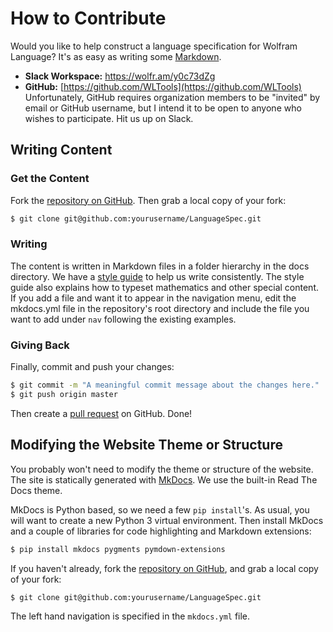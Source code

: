 # How to Contribute

Would you like to help construct a language specification for Wolfram Language? It's as easy as writing some [Markdown](https://github.com/adam-p/markdown-here/wiki/Markdown-Cheatsheet).

* **Slack Workspace:** https://wolfr.am/y0c73dZg
* **GitHub:** [https://github.com/WLTools](https://github.com/WLTools) Unfortunately, GitHub requires organization members to be "invited" by email or GitHub username, but I intend it to be open to anyone who wishes to participate. Hit us up on Slack.


## Writing Content

### Get the Content

Fork the [repository on GitHub](https://github.com/WLTools). Then grab a local copy of your fork:

```bash
$ git clone git@github.com:yourusername/LanguageSpec.git
```

### Writing

The content is written in Markdown files in a folder hierarchy in the docs directory. We have a [style guide](Style-Guide.md) to help us write consistently. The style guide also explains how to typeset mathematics and other special content. If you add a file and want it to appear in the navigation menu, edit the mkdocs.yml file in the repository's root directory and include the file you want to add under `nav` following the existing examples.

### Giving Back

Finally, commit and push your changes:

```bash
$ git commit -m "A meaningful commit message about the changes here."
$ git push origin master
```

Then create a [pull request](https://help.github.com/articles/about-pull-requests/) on GitHub. Done!

## Modifying the Website Theme or Structure

You probably won't need to modify the theme or structure of the website.
The site is statically generated with [MkDocs](https://www.mkdocs.org/). We use the built-in Read The Docs theme.

MkDocs is Python based, so we need a few `pip install`'s. As usual, you will want to create a new Python 3 virtual environment. Then install MkDocs and a couple of libraries for code highlighting and Markdown extensions:

```bash
$ pip install mkdocs pygments pymdown-extensions
```

If you haven't already, fork the [repository on GitHub](https://github.com/WLTools), and grab a local copy of your fork:

```bash
$ git clone git@github.com:yourusername/LanguageSpec.git
```

The left hand navigation is specified in the `mkdocs.yml` file.
